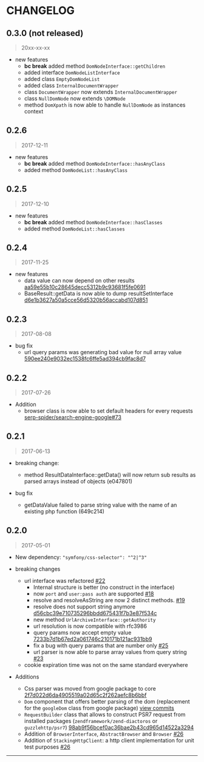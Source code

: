 # CHANGELOG

## 0.3.0 (not released)

> 20xx-xx-xx

* new features
  * **bc break** added method ``DomNodeInterface::getChildren``
  * added interface ``DomNodeListInterface``
  * added class ``EmptyDomNodeList``
  * added class ``InternalDocumentWrapper``
  * class ``DocumentWrapper`` now extends ``InternalDocumentWrapper``
  * class ``NullDomNode`` now extends ``\DOMNode``
  * method ``DomXpath`` is now able to handle ``NullDomNode`` as instances context


## 0.2.6

> 2017-12-11

* new features
  * **bc break** added method ``DomNodeInterface::hasAnyClass``
  * added method ``DomNodeList::hasAnyClass``

## 0.2.5

> 2017-12-10

* new features
  * **bc break** added method ``DomNodeInterface::hasClasses``
  * added method ``DomNodeList::hasClasses``
  
  
## 0.2.4

> 2017-11-25

* new features
  * data value can now depend on other results [aa59e55b10c28645decc5312b9c93681f5fe0691](https://github.com/serp-spider/core/commit/aa59e55b10c28645decc5312b9c93681f5fe0691)
  * BaseResult::getData is now able to dump resultSetInterface [d6e1b3627a50a5cce56d5320b56accabd107d851](https://github.com/serp-spider/core/commit/d6e1b3627a50a5cce56d5320b56accabd107d851)

## 0.2.3

> 2017-08-08

* bug fix
  * url query params was generating bad value for null array value [590ee240e9032ec1538fc6ffe5ad394cb9fac8d7](https://github.com/serp-spider/core/commit/590ee240e9032ec1538fc6ffe5ad394cb9fac8d7)


## 0.2.2

> 2017-07-26

* Addition
  * browser class is now able to set default headers for every requests [serp-spider/search-engine-google#73](https://github.com/serp-spider/search-engine-google/issues/73)

## 0.2.1 

> 2017-06-13

* breaking change:
  * method ResultDataInterface::getData() will now return sub results as parsed arrays instead of objects (e047801)

* bug fix
  * getDataValue failed to parse string value with the name of an existing php function (649c214)

## 0.2.0 

> 2017-05-01
    
* New dependency: ``"symfony/css-selector": "^2|^3"``
    
* breaking changes
  * url interface was refactored [#22](https://github.com/serp-spider/core/pull/22)
    * Internal structure is better (no construct in the interface)
    * now ``port`` and ``user:pass auth``  are supported [#18](https://github.com/serp-spider/core/issues/18) 
    * resolve and resolveAsString are now 2 distinct methods. [#19](https://github.com/serp-spider/core/issues/19)
    * resolve does not support string anymore [d56cbc39e710735296bbdd675431f7b3e87f534c](https://github.com/serp-spider/core/commit/d56cbc39e710735296bbdd675431f7b3e87f534c#diff-2bb04ebe8ec8dc8575afdd6a7a0bc0f6L325)
    * new method ``UrlArchiveInterface::getAuthority``
    * url resolution is now compatible with rfc3986
    * query params now accept empty value [7233b7d1b67ed2a061746c210171b121ac931bb9](https://github.com/serp-spider/core/commit/7233b7d1b67ed2a061746c210171b121ac931bb9#diff-ea6d1c5de04976abd5f773367a57da23R79)
    * fix a bug with query params that are number only [#25](https://github.com/serp-spider/core/pull/25) 
    * url parser is now able to parse array values from query string [#23](https://github.com/serp-spider/core/issues/23)
  * cookie expiration time was not on the same standard everywhere 
  
* Additions
  * Css parser was moved from google package to core [2f7d022d6da4905519a02d65c2f262aefc8b6bbf](https://github.com/serp-spider/core/commit/2f7d022d6da4905519a02d65c2f262aefc8b6bbf)
  * ``Dom`` component that offers better parsing of the dom (replacement for the ``googleDom`` class from google package) [view  commits](https://github.com/serp-spider/core/compare/2f7d022d6da4905519a02d65c2f262aefc8b6bbf...22749d020c953e987dedc452566b4973923bf439)
  * ``RequestBuilder`` class that allows to construct PSR7 request from installed packages (``zendframework/zend-diactoros`` or ``guzzlehttp/psr7``) 
  [98ab9f56bcef0ac36bae2b43cd965d14522a3294](https://github.com/serp-spider/core/commit/98ab9f56bcef0ac36bae2b43cd965d14522a3294)
  * Addition of ``BrowserInterface``, ``AbstractBrowser`` and ``Browser`` [#26](https://github.com/serp-spider/core/pull/26)
  * Addition of ``StackingHttpClient``: a http client implementation for unit test purposes [#26](https://github.com/serp-spider/core/pull/26)

------------------
